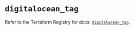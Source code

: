 # `digitalocean_tag`

Refer to the Terraform Registry for docs: [`digitalocean_tag`](https://registry.terraform.io/providers/digitalocean/digitalocean/2.53.0/docs/resources/tag).
